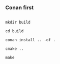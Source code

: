### Conan first

<code>
mkdir build <br />
cd build <br />
conan install .. -of . <br />
cmake .. <br />
make <br />
</code>